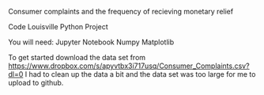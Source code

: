 Consumer complaints and the frequency of recieving monetary relief

Code Louisville Python Project

You will need:
Jupyter Notebook
Numpy
Matplotlib

To get started download the data set from https://www.dropbox.com/s/apyvtbx3i717usq/Consumer_Complaints.csv?dl=0 I had to clean up the data a bit and the data set was too large for me to upload to github.

